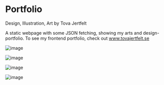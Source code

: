# Portfolio
Design, Illustration, Art by Tova Jertfelt

A static webpage with some JSON fetching, showing my arts and design-portfolio.
To see my frontend portfolio, check out www.tovajertfelt.se

![image](https://user-images.githubusercontent.com/30622818/186359107-930cbd76-c29c-4692-9da0-f8fad5b1f6c5.png)

![image](https://user-images.githubusercontent.com/30622818/186359055-d709bb7a-09ce-4d98-9469-f4877f7556f9.png)

![image](https://user-images.githubusercontent.com/30622818/186359202-dd8818ab-2df1-41e4-9e83-cce90856c8f7.png)

![image](https://user-images.githubusercontent.com/30622818/186359265-60b67b9d-f29e-4434-b128-98b0e92f05b1.png)

